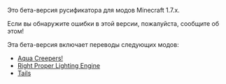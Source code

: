Это бета-версия русификатора для модов Minecraft 1.7.x.

Если вы обнаружите ошибки в этой версии, пожалуйста, сообщите об этом!

Эта бета-версия включает переводы следующих модов:
* [Aqua Creepers!](https://www.curseforge.com/minecraft/mc-mods/aqua-creepers)
* [Right Proper Lighting Engine](https://modrinth.com/mod/rple)
* [Tails](https://www.curseforge.com/minecraft/mc-mods/tails)